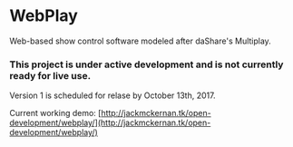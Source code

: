 # WebPlay
Web-based show control software modeled after daShare's Multiplay.

### This project is under active development and is not currently ready for live use. ###
Version 1 is scheduled for relase by October 13th, 2017.

Current working demo: [http://jackmckernan.tk/open-development/webplay/](http://jackmckernan.tk/open-development/webplay/)
